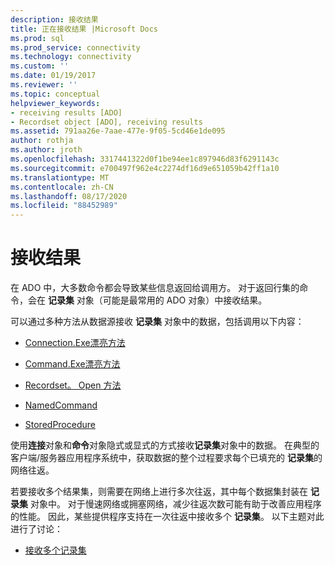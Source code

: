 ```yaml
---
description: 接收结果
title: 正在接收结果 |Microsoft Docs
ms.prod: sql
ms.prod_service: connectivity
ms.technology: connectivity
ms.custom: ''
ms.date: 01/19/2017
ms.reviewer: ''
ms.topic: conceptual
helpviewer_keywords:
- receiving results [ADO]
- Recordset object [ADO], receiving results
ms.assetid: 791aa26e-7aae-477e-9f05-5cd46e1de095
author: rothja
ms.author: jroth
ms.openlocfilehash: 3317441322d0f1be94ee1c897946d83f6291143c
ms.sourcegitcommit: e700497f962e4c2274df16d9e651059b42ff1a10
ms.translationtype: MT
ms.contentlocale: zh-CN
ms.lasthandoff: 08/17/2020
ms.locfileid: "88452989"
---
```

# <a name="receiving-results"></a>接收结果
在 ADO 中，大多数命令都会导致某些信息返回给调用方。 对于返回行集的命令，会在 **记录集** 对象（可能是最常用的 ADO 对象）中接收结果。  
  
 可以通过多种方法从数据源接收 **记录集** 对象中的数据，包括调用以下内容：  
  
-   [Connection.Exe漂亮方法](../../../ado/guide/data/creating-and-executing-a-simple-command.md)  
  
-   [Command.Exe漂亮方法](../../../ado/guide/data/creating-and-executing-a-simple-command.md)  
  
-   [Recordset。 Open 方法](../../../ado/guide/data/creating-and-executing-a-simple-command.md)  
  
-   [NamedCommand](../../../ado/guide/data/named-commands.md)  
  
-   [StoredProcedure](../../../ado/guide/data/calling-a-stored-procedure-as-a-method-on-a-connection-object.md)  
  
 使用**连接**对象和**命令**对象隐式或显式的方式接收**记录集**对象中的数据。 在典型的客户端/服务器应用程序系统中，获取数据的整个过程要求每个已填充的 **记录集**的网络往返。  
  
 若要接收多个结果集，则需要在网络上进行多次往返，其中每个数据集封装在 **记录集** 对象中。 对于慢速网络或拥塞网络，减少往返次数可能有助于改善应用程序的性能。 因此，某些提供程序支持在一次往返中接收多个 **记录集**。 以下主题对此进行了讨论：  
  
-   [接收多个记录集](../../../ado/guide/data/receiving-multiple-recordsets.md)
